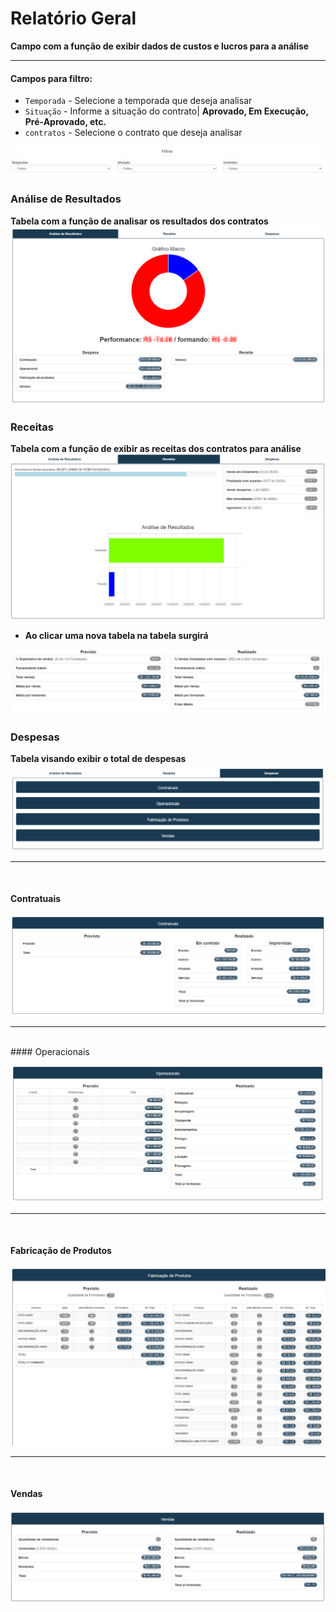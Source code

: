 # Relatório Geral
**Campo com a função de exibir dados de custos e lucros para a análise**
***

#### **Campos para filtro**:

* `Temporada` - Selecione a temporada que deseja analisar
* `Situação` - Informe a situação do contrato| **Aprovado, Em Execução, Pré-Aprovado, etc.**
* `contratos` - Selecione o contrato que deseja analisar

![](../../img/filtroBacana.PNG)

### Análise de Resultados
**Tabela com a função de analisar os resultados dos contratos**
![](../../img/reltGeral.jpg)

### Receitas
**Tabela com a função de exibir as receitas dos contratos para análise**
![](../../img/receitas.jpg)

* **Ao clicar uma nova tabela na tabela surgirá**

![](../../img/outraTabela.jpg)

### Despesas
**Tabela visando exibir o total de despesas**
![](../../img/despesasTabelas.png)
***
<br>

#### Contratuais

![](../../img/contratuaisTabela.jpg)
***
<br>
#### Operacionais

![](../../img/operacionaisTabela.jpg)
***
<br>

#### Fabricação de Produtos

![](../../img/fabricacaoDeProdutoTabela.jpg)
***
<br>

#### Vendas

![](../../img/vendasTabela.jpg)